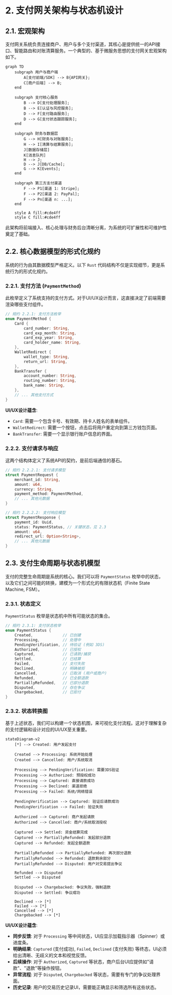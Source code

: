 # 2. 支付网关架构与状态机设计

## 2.1. 宏观架构

支付网关系统负责连接商户、用户与多个支付渠道，其核心是提供统一的API接口、智能路由和对账清算服务。一个典型的、基于微服务思想的支付网关宏观架构如下。

```mermaid
graph TD
    subgraph 用户与商户端
        A[支付前端/SDK] --> B{API网关};
        C[商户后端] --> B;
    end

    subgraph 支付核心服务
        B --> D[支付处理服务];
        B --> E[认证与风控服务];
        D --> F[支付路由服务];
        D --> G[支付状态跟踪服务];
    end

    subgraph 财务与数据层
        G --> H[财务与对账服务];
        H --> I[清算与结算服务];
        J[数据存储层]
        K[消息队列]
        H --> J;
        D --> J[DB/Cache];
        G --> K[Events];
    end

    subgraph 第三方支付渠道
        F --> P1[渠道 1: Stripe];
        F --> P2[渠道 2: PayPal];
        F --> Pn[渠道 n: ...];
    end

    style A fill:#cde4ff
    style C fill:#cde4ff
```

此架构将前端接入、核心处理与财务后台清晰分离，为系统的可扩展性和可维护性奠定了基础。

## 2.2. 核心数据模型的形式化规约

系统的行为由其数据模型严格定义。以下 `Rust` 代码结构不仅是实现细节，更是系统行为的形式化规约。

### 2.2.1. 支付方法 (`PaymentMethod`)

此枚举定义了系统支持的支付方式。对于UI/UX设计而言，这直接决定了前端需要渲染哪些支付组件。

```rust
// 规约 2.2.1: 支付方法枚举
enum PaymentMethod {
    Card {
        card_number: String,
        card_exp_month: String,
        card_exp_year: String,
        card_holder_name: String,
    },
    WalletRedirect {
        wallet_type: String,
        return_url: String,
    },
    BankTransfer {
        account_number: String,
        routing_number: String,
        bank_name: String,
    },
    // ... 其他支付方式
}
```

**UI/UX设计蕴含**:

- `Card`: 需要一个包含卡号、有效期、持卡人姓名的表单组件。
- `WalletRedirect`: 需要一个按钮，点击后将用户重定向到第三方钱包页面。
- `BankTransfer`: 需要一个显示银行账户信息的界面。

### 2.2.2. 支付请求与响应

这两个结构体定义了系统API的契约，是前后端通信的基石。

```rust
// 规约 2.2.2.1: 支付请求模型
struct PaymentRequest {
    merchant_id: String,
    amount: u64,
    currency: String,
    payment_method: PaymentMethod,
    // ... 其他元数据
}

// 规约 2.2.2.2: 支付响应模型
struct PaymentResponse {
    payment_id: Uuid,
    status: PaymentStatus, // 关键状态，见 2.3
    amount: u64,
    redirect_url: Option<String>,
    // ... 其他元数据
}
```

## 2.3. 支付生命周期与状态机模型

支付的完整生命周期是系统的核心。我们可以将 `PaymentStatus` 枚举中的状态，以及它们之间可能的转换，建模为一个形式化的有限状态机（Finite State Machine, FSM）。

### 2.3.1. 状态定义

`PaymentStatus` 枚举是状态机中所有可能状态的集合。

```rust
// 规约 2.3.1: 支付状态枚举
enum PaymentStatus {
    Created,             // 已创建
    Processing,          // 处理中
    PendingVerification, // 待验证 (例如 3DS)
    Authorized,          // 已授权
    Captured,            // 已请款/捕获
    Settled,             // 已结算
    Failed,              // 支付失败
    Declined,            // 明确被拒
    Cancelled,           // 已取消 (用户或商户)
    Refunded,            // 已全额退款
    PartiallyRefunded,   // 已部分退款
    Disputed,            // 存在争议
    Chargebacked,        // 已拒付
}
```

### 2.3.2. 状态转换图

基于上述状态，我们可以构建一个状态机图，来可视化支付流程。这对于理解复杂的支付逻辑和设计对应的UI/UX至关重要。

```mermaid
stateDiagram-v2
    [*] --> Created: 用户发起支付

    Created --> Processing: 系统开始处理
    Created --> Cancelled: 用户/系统取消
    
    Processing --> PendingVerification: 需要3DS验证
    Processing --> Authorized: 预授权成功
    Processing --> Captured: 直接请款成功
    Processing --> Declined: 渠道拒绝
    Processing --> Failed: 系统/网络错误

    PendingVerification --> Captured: 验证后请款成功
    PendingVerification --> Failed: 验证失败

    Authorized --> Captured: 商户发起请款
    Authorized --> Cancelled: 商户/系统取消授权

    Captured --> Settled: 资金结算完成
    Captured --> PartiallyRefunded: 发起部分退款
    Captured --> Refunded: 发起全额退款
    
    PartiallyRefunded --> PartiallyRefunded: 再次部分退款
    PartiallyRefunded --> Refunded: 退款剩余部分
    PartiallyRefunded --> Disputed: 用户对交易提出争议

    Refunded --> Disputed
    Settled --> Disputed

    Disputed --> Chargebacked: 争议失败，强制退款
    Disputed --> Settled: 争议成功
    
    Declined --> [*]
    Failed --> [*]
    Cancelled --> [*]
    Chargebacked --> [*]
```

**UI/UX设计蕴含**:

- **同步反馈**: 对于 `Processing` 等中间状态，UI应显示加载指示器（Spinner）或进度条。
- **明确结果**: `Captured` (支付成功), `Failed`, `Declined` (支付失败) 等终态，UI必须给出清晰、无歧义的文本和视觉反馈。
- **后续操作**: 对于 `Authorized`, `Captured` 等状态，商户后台UI应提供如"请款"、"退款"等操作按钮。
- **异常流程**: 对于 `Disputed`, `Chargebacked` 等状态，需要有专门的争议处理界面。
- **历史记录**: 用户的交易历史记录UI，需要能正确显示和筛选所有这些状态。
